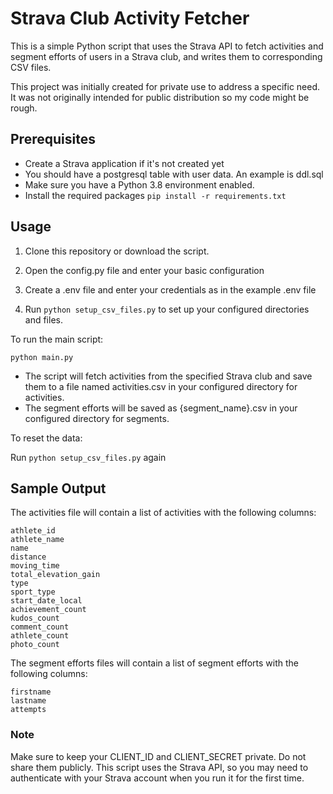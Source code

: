 # Strava Club Activity Fetcher

This is a simple Python script that uses the Strava API to fetch activities and segment efforts of users in a 
Strava club, and writes them to corresponding CSV files.

This project was initially created for private use to address a specific need. 
It was not originally intended for public distribution so my code might be rough.

## Prerequisites

- Create a Strava application if it's not created yet
- You should have a postgresql table with user data. An example is ddl.sql
- Make sure you have a Python 3.8 environment enabled.
- Install the required packages `pip install -r requirements.txt`

## Usage

1. Clone this repository or download the script.

2. Open the config.py file and enter your basic configuration
    
3. Create a .env file and enter your credentials as in the example .env file

4. Run `python setup_csv_files.py` to set up your configured directories and files.

To run the main script:

`python main.py`

- The script will fetch activities from the specified Strava club and save them to a file named activities.csv in your configured directory for activities.
- The segment efforts will be saved as {segment_name}.csv in your configured directory for segments.

To reset the data:

Run `python setup_csv_files.py` again

## Sample Output

The activities file will contain a list of activities with the following columns:

    athlete_id
    athlete_name
    name
    distance
    moving_time
    total_elevation_gain
    type
    sport_type
    start_date_local
    achievement_count
    kudos_count
    comment_count
    athlete_count
    photo_count

The segment efforts files will contain a list of segment efforts with the following columns:

    firstname
    lastname
    attempts

### Note

Make sure to keep your CLIENT_ID and CLIENT_SECRET private. Do not share them publicly.
This script uses the Strava API, so you may need to authenticate with your Strava account when you run it for the first time.